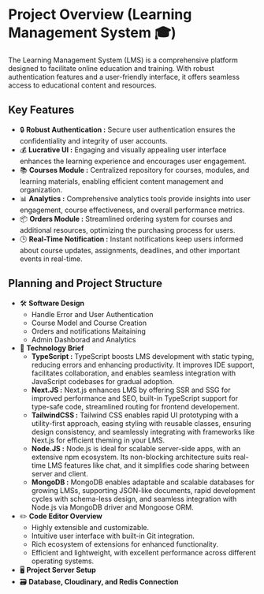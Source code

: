 
# Project Overview (Learning Management System 🎓)

The Learning Management System (LMS) is a comprehensive platform designed to facilitate online education and training. With robust authentication features and a user-friendly interface, it offers seamless access to educational content and resources.


## Key Features

- 🔒 **Robust Authentication :** Secure user authentication ensures the confidentiality and integrity of user accounts.
- 💰 **Lucrative UI :** Engaging and visually appealing user interface enhances the learning experience and encourages user engagement.
- 📚 **Courses Module :** Centralized repository for courses, modules, and learning materials, enabling efficient content management and organization.
- 📊 **Analytics :** Comprehensive analytics tools provide insights into user engagement, course effectiveness, and overall performance metrics.
- 📦 **Orders Module :** Streamlined ordering system for courses  and additional resources, optimizing the purchasing process for users.
- 🕒 **Real-Time Notification :** Instant notifications keep users informed about course updates, assignments, deadlines, and other important events in real-time.

## Planning and Project Structure

- 🛠️ **Software Design**
    - Handle Error and User Authentication
    - Course Model and Course Creation
    - Orders and notifications Maitaining
    - Admin Dashborad and Analytics
- 📡 **Technology Brief**
    - **TypeScript :** TypeScript boosts LMS development with static typing, reducing errors and enhancing productivity. It improves IDE support, facilitates collaboration, and enables seamless integration with JavaScript codebases for gradual adoption.
    - **Next.JS :** Next.js enhances LMS by offering SSR and SSG for improved performance and SEO, built-in TypeScript support for type-safe code, streamlined routing for frontend developement.
    - **TailwindCSS :** Tailwind CSS enables rapid UI prototyping with a utility-first approach, easing styling with reusable classes, ensuring design consistency, and seamlessly integrating with frameworks like Next.js for efficient theming in your LMS.
    - **Node.JS :** Node.js is ideal for scalable server-side apps, with an extensive npm ecosystem. Its non-blocking architecture suits real-time LMS features like chat, and it simplifies code sharing between server and client.
    - **MongoDB :** MongoDB enables adaptable and scalable databases for growing LMSs, supporting JSON-like documents, rapid development cycles with schema-less design, and seamless integration with Node.js via MongoDB driver and Mongoose ORM.
- ✏️ **Code Editor Overview**
    - Highly extensible and customizable.
    - Intuitive user interface with built-in Git integration.
    - Rich ecosystem of extensions for enhanced functionality.
    - Efficient and lightweight, with excellent performance across different operating systems.
- 🖥️ **Project Server Setup**
- 🗃️ **Database, Cloudinary, and Redis Connection**
